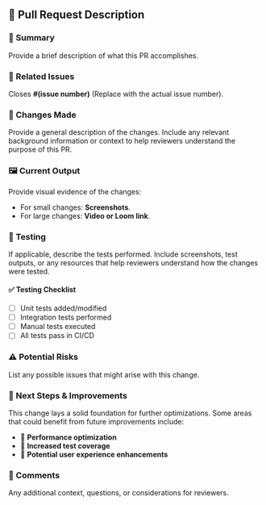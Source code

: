 ## 📌 Pull Request Description

### 📝 Summary
Provide a brief description of what this PR accomplishes.

### 🔗 Related Issues
Closes **#(issue number)** (Replace with the actual issue number).

### 🔄 Changes Made
Provide a general description of the changes. Include any relevant background information or context to help reviewers understand the purpose of this PR.

### 🖼️ Current Output
Provide visual evidence of the changes:
- For small changes: **Screenshots**.
- For large changes: **Video or Loom link**.

### 🧪 Testing
If applicable, describe the tests performed. Include screenshots, test outputs, or any resources that help reviewers understand how the changes were tested.

#### ✅ Testing Checklist
- [ ] Unit tests added/modified
- [ ] Integration tests performed
- [ ] Manual tests executed
- [ ] All tests pass in CI/CD

### ⚠️ Potential Risks
List any possible issues that might arise with this change.

### 🚀 Next Steps & Improvements
This change lays a solid foundation for further optimizations. Some areas that could benefit from future improvements include:
- 🔹 **Performance optimization**
- 🔹 **Increased test coverage**
- 🔹 **Potential user experience enhancements**

### 💬 Comments
Any additional context, questions, or considerations for reviewers.
